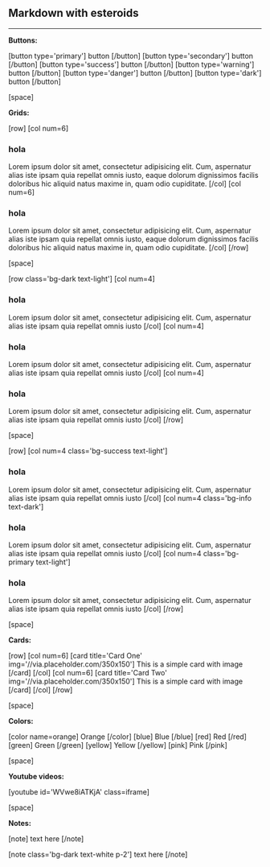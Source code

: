 ## Markdown with esteroids

---

**Buttons:**

[button type='primary'] button [/button]
[button type='secondary'] button [/button]
[button type='success'] button [/button]
[button type='warning'] button [/button]
[button type='danger'] button [/button]
[button type='dark'] button [/button]


[space]

**Grids:**

[row]
  [col num=6]
### hola
Lorem ipsum dolor sit amet, consectetur adipisicing elit. Cum, aspernatur alias iste ipsam quia repellat omnis iusto, eaque dolorum dignissimos facilis doloribus hic aliquid natus maxime in, quam odio cupiditate.
  [/col]
  [col num=6]
### hola
Lorem ipsum dolor sit amet, consectetur adipisicing elit. Cum, aspernatur alias iste ipsam quia repellat omnis iusto, eaque dolorum dignissimos facilis doloribus hic aliquid natus maxime in, quam odio cupiditate.
  [/col]
[/row]


[space]

[row class='bg-dark text-light']
  [col num=4]
### hola
Lorem ipsum dolor sit amet, consectetur adipisicing elit. Cum, aspernatur alias iste ipsam quia repellat omnis iusto
  [/col]
  [col num=4]
### hola
Lorem ipsum dolor sit amet, consectetur adipisicing elit. Cum, aspernatur alias iste ipsam quia repellat omnis iusto
  [/col]
  [col num=4]
### hola
Lorem ipsum dolor sit amet, consectetur adipisicing elit. Cum, aspernatur alias iste ipsam quia repellat omnis iusto
  [/col]
[/row]


[space]


[row]
  [col num=4 class='bg-success text-light']
### hola
Lorem ipsum dolor sit amet, consectetur adipisicing elit. Cum, aspernatur alias iste ipsam quia repellat omnis iusto
  [/col]
  [col num=4 class='bg-info text-dark']
### hola
Lorem ipsum dolor sit amet, consectetur adipisicing elit. Cum, aspernatur alias iste ipsam quia repellat omnis iusto
  [/col]
  [col num=4 class='bg-primary text-light']
### hola
Lorem ipsum dolor sit amet, consectetur adipisicing elit. Cum, aspernatur alias iste ipsam quia repellat omnis iusto
  [/col]
[/row]



[space]


**Cards:**

[row]
  [col num=6]
    [card 
      title='Card One' 
      img='//via.placeholder.com/350x150'] 
     This is a simple card with image
   [/card]
  [/col]
  [col num=6]
   [card 
      title='Card Two' 
      img='//via.placeholder.com/350x150'] 
     This is a simple card with image
   [/card]
  [/col]
[/row]



[space]

**Colors:**

[color name=orange] Orange [/color]
[blue] Blue [/blue]
[red] Red [/red]
[green] Green [/green]
[yellow] Yellow [/yellow]
[pink] Pink [/pink]



[space]


**Youtube videos:**

[youtube id='WVwe8iATKjA' class=iframe]



[space]


**Notes:**

[note] text here [/note]

[note class='bg-dark text-white p-2']
 text here 
[/note]

      
